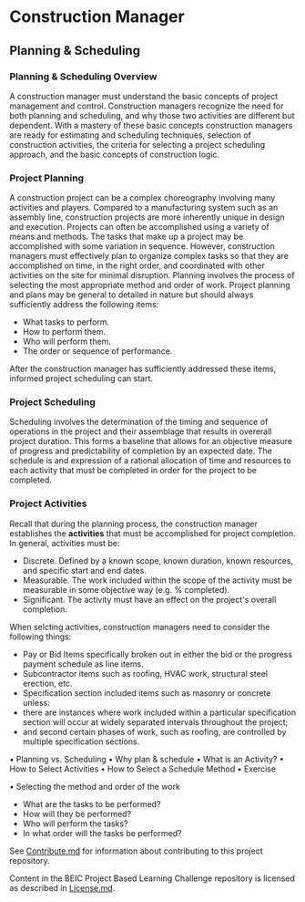 # Construction Manager
## Planning & Scheduling
### Planning & Scheduling Overview
A construction manager must understand the basic concepts of project management and control. Construction managers recognize the need for both planning and scheduling, and why those two activities are different but dependent.  With a mastery of these basic concepts construction managers are ready for estimating and scheduling techniques, selection of construction activities, the criteria for selecting a project scheduling approach, and the basic concepts of construction logic.

### Project Planning
A construction project can be a complex choreography involving many activities and players. Compared to a manufacturing system such as an assembly line, construction projects are more inherently unique in design and execution.  Projects can often be accomplished using a variety of means and methods.  The tasks that make up a project may be accomplished with some variation in sequence.  However, construction managers must effectively plan to organize complex tasks so that they are accomplished on time, in the right order, and coordinated with other activities on the site for minimal disruption.  Planning involves the process of selecting the most appropriate method and order of work.  Project planning and plans may be general to detailed in nature but should always sufficiently address the following items:

* What tasks to perform.
* How to perform them. 
* Who will perform them.
* The order or sequence of performance.

After the construction manager has sufficiently addressed these items, informed project scheduling can start.

### Project Scheduling
Scheduling involves the determination of the timing and sequence of operations in the project and their assemblage that results in overerall project duration. This forms a baseline that allows for an objective measure of progress and predictability of completion by an expected date. The schedule is and expression of a rational allocation of time and resources to each activity that must be completed in order for the project to be completed. 

### Project Activities
Recall that during the planning process, the construction manager establishes the **activities** that must be accomplished for project completion. In general, activities must be:

* Discrete. Defined by a known scope, known duration, known resources, and specific start and end dates.
* Measurable. The work included within the scope of the activity must be measurable in some objective way (e.g. % completed).
* Significant. The activity must have an effect on the project's overall completion.

When selcting activities, construction managers need to consider the following things:

* Pay or Bid Items specifically broken out in either the bid or the progress payment schedule as line items.
* Subcontractor items such as roofing, HVAC work, structural steel erection, etc.
* Specification section included items such as masonry or concrete unless:
 * there are instances where work included within a particular specification section will occur at widely separated intervals throughout the project; 
 * and second certain phases of work, such as roofing, are controlled by multiple specification sections.



• Planning vs. Scheduling
• Why plan & schedule
• What is an Activity?
• How to Select Activities
• How to Select a Schedule Method
• Exercise

• Selecting the method and order of the work
- What are the tasks to be performed?
- How will they be performed?
- Who will perform the tasks?
- In what order will the tasks be performed?

See [Contribute.md](https://github.com/BEICBIM/BEICPBLChallenge/blob/master/Contribute.md) for information about contributing to this project repository.

Content in the BEIC Project Based Learning Challenge repository is licensed as described in [License.md](https://github.com/BEICBIM/BEICPBLChallenge/blob/master/License.md).
